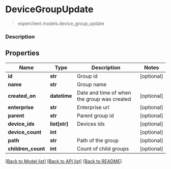 # DeviceGroupUpdate
> esperclient.models.device_group_update

### Description

## Properties
Name | Type | Description | Notes
------------ | ------------- | ------------- | -------------
**id** | **str** | Group id | [optional] 
**name** | **str** | Group name | 
**created_on** | **datetime** | Date and time of when the group was created | [optional] 
**enterprise** | **str** | Enterprise url | [optional] 
**parent** | **str** | Parent group id | [optional] 
**device_ids** | **list[str]** | Devices ids | [optional] 
**device_count** | **int** |  | [optional] 
**path** | **str** | Path of the group | [optional] 
**children_count** | **int** | Count of child groups | [optional] 

[[Back to Model list]](../README.md#documentation-for-models) [[Back to API list]](../README.md#documentation-for-api-endpoints) [[Back to README]](../README.md)


